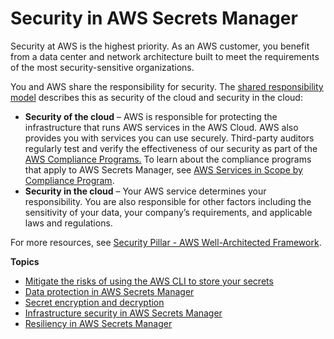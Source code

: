 # Security in AWS Secrets Manager<a name="security"></a>

Security at AWS is the highest priority\. As an AWS customer, you benefit from a data center and network architecture built to meet the requirements of the most security\-sensitive organizations\. 

You and AWS share the responsibility for security\. The [shared responsibility model](https://aws.amazon.com/compliance/shared-responsibility-model/) describes this as security of the cloud and security in the cloud: 
+ **Security of the cloud** – AWS is responsible for protecting the infrastructure that runs AWS services in the AWS Cloud\. AWS also provides you with services you can use securely\. Third\-party auditors regularly test and verify the effectiveness of our security as part of the [AWS Compliance Programs\.](https://aws.amazon.com/compliance/programs/) To learn about the compliance programs that apply to AWS Secrets Manager, see [AWS Services in Scope by Compliance Program](https://aws.amazon.com/compliance/services-in-scope/)\. 
+ **Security in the cloud** – Your AWS service determines your responsibility\. You are also responsible for other factors including the sensitivity of your data, your company’s requirements, and applicable laws and regulations\. 

For more resources, see [ Security Pillar \- AWS Well\-Architected Framework](https://docs.aws.amazon.com/wellarchitected/latest/security-pillar/welcome.html)\.

**Topics**
+ [Mitigate the risks of using the AWS CLI to store your secrets](security_cli-exposure-risks.md)
+ [Data protection in AWS Secrets Manager](data-protection.md)
+ [Secret encryption and decryption](security-encryption.md)
+ [Infrastructure security in AWS Secrets Manager](infrastructure-security.md)
+ [Resiliency in AWS Secrets Manager](disaster-recovery-resiliency.md)